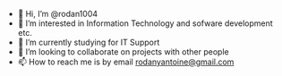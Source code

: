 - 👋 Hi, I’m @rodan1004
- 👀 I’m interested in Information Technology and sofware development etc.
- 🌱 I’m currently studying for IT Support
- 💞️ I’m looking to collaborate on projects with other people 
- 📫 How to reach me is by email rodanyantoine@gmail.com

<!---
rodan1004/rodan1004 is a ✨ special ✨ repository because its `README.md` (this file) appears on your GitHub profile.
You can click the Preview link to take a look at your changes.
--->
